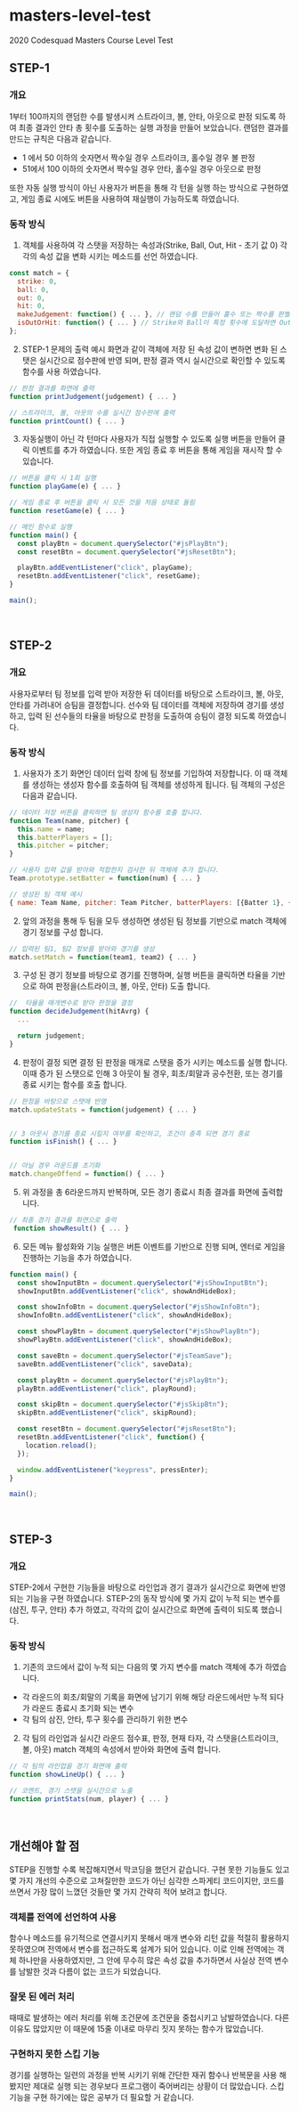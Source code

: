 # masters-level-test

2020 Codesquad Masters Course Level Test
<br/>

## STEP-1

### 개요

1부터 100까지의 랜덤한 수를 발생시켜 스트라이크, 볼, 안타, 아웃으로 판정 되도록 하여 최종 결과인 안타 총 횟수를 도출하는 실행 과정을 만들어 보았습니다.
랜덤한 결과를 만드는 규칙은 다음과 같습니다.

- 1 에서 50 이하의 숫자면서 짝수일 경우 스트라이크, 홀수일 경우 볼 판정
- 51에서 100 이하의 숫자면서 짝수일 경우 안타, 홀수일 경우 아웃으로 판정

또한 자동 실행 방식이 아닌 사용자가 버튼을 통해 각 턴을 실행 하는 방식으로 구현하였고, 게임 종료 시에도 버튼을 사용하여 재실행이 가능하도록 하였습니다.
<br/>

### 동작 방식

1. 객체를 사용하여 각 스탯을 저장하는 속성과(Strike, Ball, Out, Hit - 초기 값 0) 각각의 속성 값을 변화 시키는 메소드를 선언 하였습니다.

```js
const match = {
  strike: 0,
  ball: 0,
  out: 0,
  hit: 0,
  makeJudgement: function() { ... }, // 랜덤 수를 만들어 홀수 또는 짝수를 판별하고, 그에 따라 판정을 발생 시킴
  isOutOrHit: function() { ... } // Strike와 Ball이 특정 횟수에 도달하면 Out과 Hit 증가
};
```

2. STEP-1 문제의 출력 예시 화면과 같이 객체에 저장 된 속성 값이 변하면 변화 된 스탯은 실시간으로 점수판에 반영 되며, 판정 결과 역시 실시간으로 확인할 수 있도록 함수를 사용 하였습니다.

```js
// 판정 결과를 화면에 출력
function printJudgement(judgement) { ... }

// 스트라이크, 볼, 아웃의 수를 실시간 점수판에 출력
function printCount() { ... }
```

3. 자동실행이 아닌 각 턴마다 사용자가 직접 실행할 수 있도록 실행 버튼을 만들어 클릭 이벤트를 추가 하였습니다. 또한 게임 종료 후 버튼을 통해 게임을 재시작 할 수 있습니다.

```js
// 버튼을 클릭 시 1회 실행
function playGame(e) { ... }

// 게임 종료 후 버튼을 클릭 시 모든 것을 처음 상태로 돌림
function resetGame(e) { ... }

// 메인 함수로 실행
function main() {
  const playBtn = document.querySelector("#jsPlayBtn");
  const resetBtn = document.querySelector("#jsResetBtn");

  playBtn.addEventListener("click", playGame);
  resetBtn.addEventListener("click", resetGame);
}

main();
```

<br/>

## STEP-2

### 개요

사용자로부터 팀 정보를 입력 받아 저장한 뒤 데이터를 바탕으로 스트라이크, 볼, 아웃, 안타를 가려내어 승팀을 결정합니다.
선수와 팀 데이터를 객체에 저장하여 경기를 생성하고, 입력 된 선수들의 타율을 바탕으로 판정을 도출하여 승팀이 결정 되도록 하였습니다.
<br/>

### 동작 방식

1. 사용자가 초기 화면인 데이터 입력 창에 팀 정보를 기입하여 저장합니다. 이 때 객체를 생성하는 생성자 함수를 호출하여 팀 객체를 생성하게 됩니다. 팀 객체의 구성은 다음과 같습니다.

```js
// 데이터 저장 버튼을 클릭하면 팀 생성자 함수를 호출 합니다.
function Team(name, pitcher) {
  this.name = name;
  this.batterPlayers = [];
  this.pitcher = pitcher;
}

// 사용자 입력 값을 받아와 적합한지 검사한 뒤 객체에 추가 합니다.
Team.prototype.setBatter = function(num) { ... }

// 생성된 팀 객체 예시
{ name: Team Name, pitcher: Team Pitcher, batterPlayers: [{Batter 1}, {Batter 2}, {Batter 3}, ... ] }
```

2. 앞의 과정을 통해 두 팀을 모두 생성하면 생성된 팀 정보를 기반으로 match 객체에 경기 정보를 구성 합니다.

```js
// 입력된 팀1, 팀2 정보를 받아와 경기를 생성
match.setMatch = function(team1, team2) { ... }
```

3. 구성 된 경기 정보를 바탕으로 경기를 진행하며, 실행 버튼을 클릭하면 타율을 기반으로 하여 판정을(스트라이크, 볼, 아웃, 안타) 도출 합니다.

```js
//  타율을 매개변수로 받아 판정을 결정
function decideJudgement(hitAvrg) {
  ...

  return judgement;
}
```

4. 판정이 결정 되면 결정 된 판정을 매개로 스탯을 증가 시키는 메소드를 실행 합니다. 이때 증가 된 스탯으로 인해 3 아웃이 될 경우, 회초/회말과 공수전환, 또는 경기를 종료 시키는 함수를 호출 합니다.

```js
// 판정을 바탕으로 스탯에 반영
match.updateStats = function(judgement) { ... }


// 3 아웃시 경기를 종료 시킬지 여부를 확인하고, 조건이 충족 되면 경기 종료
function isFinish() { ... }


// 아닐 경우 라운드를 초기화
match.changeOffend = function() { ... }
```

5. 위 과정을 총 6라운드까지 반복하며, 모든 경기 종료시 최종 결과를 화면에 출력합니다.

```js
// 최종 경기 결과를 화면으로 출력
 function showResult() { ... }
```

6. 모든 메뉴 활성화와 기능 실행은 버튼 이벤트를 기반으로 진행 되며, 엔터로 게임을 진행하는 기능을 추가 하였습니다.

```js
function main() {
  const showInputBtn = document.querySelector("#jsShowInputBtn");
  showInputBtn.addEventListener("click", showAndHideBox);

  const showInfoBtn = document.querySelector("#jsShowInfoBtn");
  showInfoBtn.addEventListener("click", showAndHideBox);

  const showPlayBtn = document.querySelector("#jsShowPlayBtn");
  showPlayBtn.addEventListener("click", showAndHideBox);

  const saveBtn = document.querySelector("#jsTeamSave");
  saveBtn.addEventListener("click", saveData);

  const playBtn = document.querySelector("#jsPlayBtn");
  playBtn.addEventListener("click", playRound);

  const skipBtn = document.querySelector("#jsSkipBtn");
  skipBtn.addEventListener("click", skipRound);

  const resetBtn = document.querySelector("#jsResetBtn");
  resetBtn.addEventListener("click", function() {
    location.reload();
  });

  window.addEventListener("keypress", pressEnter);
}

main();
```

<br/>

## STEP-3

### 개요

STEP-2에서 구현한 기능들을 바탕으로 라인업과 경기 결과가 실시간으로 화면에 반영 되는 기능을 구현 하였습니다. STEP-2의 동작 방식에 몇 가지 값이 누적 되는 변수를(삼진, 투구, 안타) 추가 하였고, 각각의 값이 실시간으로 화면에 출력이 되도록 했습니다.
<br/>

### 동작 방식

1. 기존의 코드에서 값이 누적 되는 다음의 몇 가지 변수를 match 객체에 추가 하였습니다.

- 각 라운드의 회초/회말의 기록을 화면에 남기기 위해 해당 라운드에서만 누적 되다가 라운드 종료시 초기화 되는 변수
- 각 팀의 삼진, 안타, 투구 횟수를 관리하기 위한 변수

2. 각 팀의 라인업과 실시간 라운드 점수표, 판정, 현재 타자, 각 스탯을(스트라이크, 볼, 아웃) match 객체의 속성에서 받아와 화면에 출력 합니다.

```js
// 각 팀의 라인업을 경기 화면에 출력
function showLineUp() { ... }

// 코멘트, 경기 스탯을 실시간으로 노출
function printStats(num, player) { ... }
```

<br/>

## 개선해야 할 점

STEP을 진행할 수록 복잡해지면서 막코딩을 했던거 같습니다. 구현 못한 기능들도 있고 몇 가지 개선의 수준으로 고쳐질만한 코드가 아닌 심각한 스파게티 코드이지만, 코드를 쓰면서 가장 많이 느꼈던 것들만 몇 가지 간략히 적어 보려고 합니다.

### 객체를 전역에 선언하여 사용

함수나 메소드를 유기적으로 연결시키지 못해서 매개 변수와 리턴 값을 적절히 활용하지 못하였으며 전역에서 변수를 접근하도록 설계가 되어 있습니다. 이로 인해 전역에는 객체 하나만을 사용하였지만, 그 안에 무수히 많은 속성 값을 추가하면서 사실상 전역 변수를 남발한 것과 다름이 없는 코드가 되었습니다.

### 잘못 된 에러 처리

때때로 발생하는 에러 처리를 위해 조건문에 조건문을 중첩시키고 남발하였습니다. 다른 이유도 많았지만 이 때문에 15줄 이내로 마무리 짓지 못하는 함수가 많았습니다.

### 구현하지 못한 스킵 기능

경기를 실행하는 일련의 과정을 반복 시키기 위해 간단한 재귀 함수나 반복문을 사용 해봤지만 제대로 실행 되는 경우보다 프로그램이 죽어버리는 상황이 더 많았습니다. 스킵 기능을 구현 하기에는 많은 공부가 더 필요할 거 같습니다.
